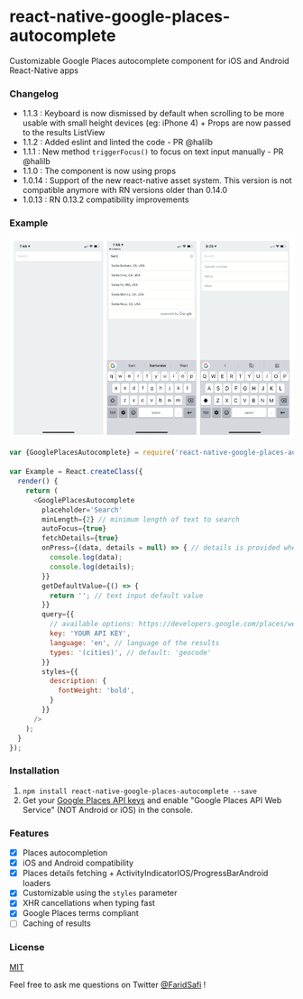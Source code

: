 # react-native-google-places-autocomplete
Customizable Google Places autocomplete component for iOS and Android React-Native apps

### Changelog
- 1.1.3 : Keyboard is now dismissed by default when scrolling to be more usable with small height devices (eg: iPhone 4) + Props are now passed to the results ListView
- 1.1.2 : Added eslint and linted the code - PR @halilb
- 1.1.1 : New method ```triggerFocus()``` to focus on text input manually - PR @halilb
- 1.1.0 : The component is now using props
- 1.0.14 : Support of the new react-native asset system. This version is not compatible anymore with RN versions older than 0.14.0
- 1.0.13 : RN 0.13.2 compatibility improvements

### Example

![](https://raw.githubusercontent.com/FaridSafi/react-native-google-places-autocomplete/master/Assets/screenshot.png)

```js
var {GooglePlacesAutocomplete} = require('react-native-google-places-autocomplete');

var Example = React.createClass({
  render() {
    return (
      <GooglePlacesAutocomplete
        placeholder='Search'
        minLength={2} // minimum length of text to search
        autoFocus={true}
        fetchDetails={true}
        onPress={(data, details = null) => { // details is provided when fetchDetails = true
          console.log(data);
          console.log(details);
        }}
        getDefaultValue={() => {
          return ''; // text input default value
        }}
        query={{
          // available options: https://developers.google.com/places/web-service/autocomplete
          key: 'YOUR API KEY',
          language: 'en', // language of the results
          types: '(cities)', // default: 'geocode'
        }}
        styles={{
          description: {
            fontWeight: 'bold',
          }
        }}
      />
    );
  }
});
```


### Installation

1. ```npm install react-native-google-places-autocomplete --save```
2. Get your [Google Places API keys](https://developers.google.com/places/) and enable "Google Places API Web Service" (NOT Android or iOS) in the console.


### Features

- [x] Places autocompletion
- [x] iOS and Android compatibility
- [x] Places details fetching + ActivityIndicatorIOS/ProgressBarAndroid loaders
- [x] Customizable using the ```styles``` parameter
- [x] XHR cancellations when typing fast
- [x] Google Places terms compliant
- [ ] Caching of results

### License

[MIT](LICENSE)

Feel free to ask me questions on Twitter [@FaridSafi](https://www.twitter.com/FaridSafi) !

